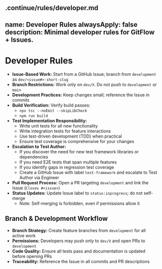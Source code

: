 .continue/rules/developer.md
---
name: Developer Rules
alwaysApply: false
description: Minimal developer rules for GitFlow + Issues.
---

# Developer Rules

- **Issue-Based Work:** Start from a GitHub Issue; branch from `development` as `dev/<issue#>-short-slug`
- **Branch Restrictions:** Work only on `dev/X`. Do not push to `development` or `main`
- **Development Practices:** Keep changes small; reference the Issue in commits
- **Build Verification:** Verify build passes:
  - `npx tsc --noEmit --skipLibCheck`
  - `npm run build`
- **Test Implementation Responsibility:**
  - Write unit tests for all new functionality
  - Write integration tests for feature interactions
  - Use test-driven development (TDD) when practical
  - Ensure test coverage is comprehensive for your changes
- **Escalation to Test Author:**
  - If you discover the need for new test framework libraries or dependencies
  - If you need E2E tests that span multiple features
  - If you identify gaps in regression test coverage
  - Create a GitHub Issue with label `test-framework` and escalate to Test Author via Engineer
- **Pull Request Process:** Open a PR targeting `development` and link the Issue (`Closes #<issue>`)
- **Status Updates:** Update Issue label to `status:inprogress`; do not self-merge
  - Note: Self-merging is forbidden, even if permissions allow it

## Branch & Development Workflow

- **Branch Strategy:** Create feature branches from `development` for all active work
- **Permissions:** Developers may push only to `dev/X` and open PRs to `development`
- **Code Quality:** Ensure all tests pass and documentation is updated before opening PRs
- **Traceability:** Reference the Issue in all commits and PR descriptions
